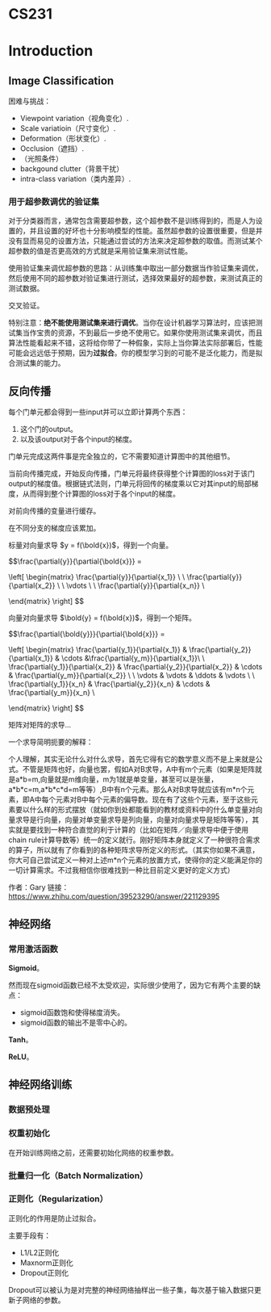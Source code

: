 # CS231

# Introduction

## Image Classification


困难与挑战：
- Viewpoint variation（视角变化）.
- Scale variatioin（尺寸变化）.
- Deformation（形状变化）.
- Occlusion（遮挡）.
- （光照条件）
- backgound clutter（背景干扰）
- intra-class variation（类内差异）.




### 用于超参数调优的验证集

对于分类器而言，通常包含需要超参数，这个超参数不是训练得到的，而是人为设置的，并且设置的好坏也十分影响模型的性能。虽然超参数的设置很重要，但是并没有显而易见的设置方法，只能通过尝试的方法来决定超参数的取值。而测试某个超参数的值是否更高效的方式就是采用验证集来测试性能。

使用验证集来调优超参数的思路：从训练集中取出一部分数据当作验证集来调优，然后使用不同的超参数对验证集进行测试，选择效果最好的超参数，来测试真正的测试数据。

交叉验证。

特别注意：**绝不能使用测试集来进行调优**。当你在设计机器学习算法时，应该把测试集当作宝贵的资源，不到最后一步绝不使用它。如果你使用测试集来调优，而且算法性能看起来不错，这将给你带了一种假象，实际上当你算法实际部署后，性能可能会远远低于预期，因为**过拟合**。你的模型学习到的可能不是泛化能力，而是拟合测试集的能力。



## 反向传播

每个门单元都会得到一些input并可以立即计算两个东西：
1. 这个门的output。
2. 以及该output对于各个input的梯度。

门单元完成这两件事是完全独立的，它不需要知道计算图中的其他细节。

当前向传播完成，开始反向传播，门单元将最终获得整个计算图的loss对于该门output的梯度值。根据链式法则，门单元将回传的梯度乘以它对其input的局部梯度，从而得到整个计算图的loss对于各个input的梯度。



对前向传播的变量进行缓存。

在不同分支的梯度应该累加。


标量对向量求导 $y = f(\bold{x})$，得到一个向量。

$$\frac{\partial{y}}{\partial{\bold{x}}} =  

\left[
\begin{matrix} 
    \frac{\partial{y}}{\partial{x_1}} \\
    \\
    \frac{\partial{y}}{\partial{x_2}} \\
    \\
    \vdots \\
    \\
    \frac{\partial{y}}{\partial{x_n}} \\

\end{matrix}
\right]
$$


向量对向量求导 $\bold{y} = f(\bold{x})$，得到一个矩阵。

$$\frac{\partial{\bold{y}}}{\partial{\bold{x}}} =  

\left[
\begin{matrix} 
    \frac{\partial{y_1}}{\partial{x_1}} & \frac{\partial{y_2}}{\partial{x_1}} & \cdots &\frac{\partial{y_m}}{\partial{x_1}}\\
    \\
    \frac{\partial{y_1}}{\partial{x_2}} & \frac{\partial{y_2}}{\partial{x_2}} & \cdots & \frac{\partial{y_m}}{\partial{x_2}} \\
    \\
    \vdots & \vdots & \ddots & \vdots \\
    \\
    \frac{\partial{y_1}}{x_n} & \frac{\partial{y_2}}{x_n} & \cdots & \frac{\partial{y_m}}{x_n} \\

\end{matrix}
\right]
$$


矩阵对矩阵的求导...


一个求导简明扼要的解释：

个人理解，其实无论什么对什么求导，首先它得有它的数学意义而不是上来就是公式。不管是矩阵也好，向量也罢，假如A对B求导，A中有m个元素（如果是矩阵就是a\*b=m,向量就是m维向量，m为1就是单变量，甚至可以是张量，a\*b\*c=m,a\*b\*c\*d=m等等）,B中有n个元素。那么A对B求导就应该有m\*n个元素，即A中每个元素对B中每个元素的偏导数。现在有了这些个元素，至于这些元素要以什么样的形式摆放（就如你到处都能看到的教材或资料中的什么单变量对向量求导是行向量，向量对单变量求导是列向量，向量对向量求导是矩阵等等），其实就是要找到一种符合直觉的利于计算的（比如在矩阵／向量求导中便于使用chain rule计算导数等）统一的定义就行。刚好矩阵本身就定义了一种很符合需求的算子，所以就有了你看到的各种矩阵求导所定义的形式。（其实你如果不满意，你大可自己尝试定义一种对上述m\*n个元素的放置方式，使得你的定义能满足你的一切计算需求。不过我相信你很难找到一种比目前定义更好的定义方式）

作者：Gary
链接：https://www.zhihu.com/question/39523290/answer/221129395







## 神经网络


### 常用激活函数


**Sigmoid**。

然而现在sigmoid函数已经不太受欢迎，实际很少使用了，因为它有两个主要的缺点：
- sigmoid函数饱和使得梯度消失。
- sigmoid函数的输出不是零中心的。


**Tanh**。


**ReLU**。




## 神经网络训练

### 数据预处理



### 权重初始化

在开始训练网络之前，还需要初始化网络的权重参数。



### 批量归一化（Batch Normalization）

### 正则化（Regularization）

正则化的作用是防止过拟合。

主要手段有：
- L1/L2正则化
- Maxnorm正则化
- Dropout正则化


Dropout可以被认为是对完整的神经网络抽样出一些子集，每次基于输入数据只更新子网络的参数。





